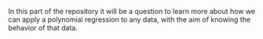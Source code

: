 In this part of the repository it will be a question to learn more about how we can apply a polynomial regression to any data, with the aim of knowing the behavior of that data.
